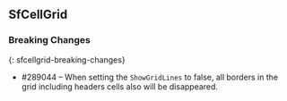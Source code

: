 ## SfCellGrid

### Breaking Changes
{: sfcellgrid-breaking-changes}

* \#289044 – When setting the `ShowGridLines` to false, all borders in the grid including headers cells also will be disappeared.
